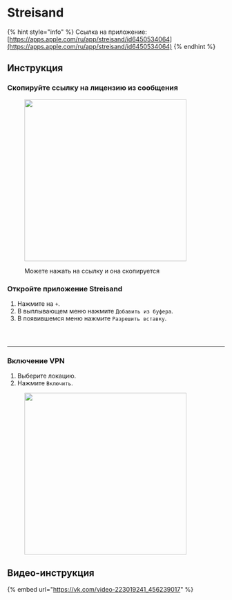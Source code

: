 # Streisand



{% hint style="info" %}
Ссылка на приложение: [https://apps.apple.com/ru/app/streisand/id6450534064](https://apps.apple.com/ru/app/streisand/id6450534064)
{% endhint %}

## Инструкция <a href="#tutorial" id="tutorial"></a>

### Скопируйте ссылку на лицензию из сообщения

<figure><img src="../../.gitbook/assets/image.png" alt="" width="375"><figcaption><p>Можете нажать на ссылку и она скопируется</p></figcaption></figure>



### Откройте приложение Streisand

1. Нажмите на `+`.
2. В выплывающем меню нажмите `Добавить из буфера`.
3. В появившемся меню нажмите `Разрешить вставку`.

<div>

<figure><img src="../../.gitbook/assets/1 (2).png" alt=""><figcaption></figcaption></figure>

 

<figure><img src="../../.gitbook/assets/2 (2).png" alt=""><figcaption></figcaption></figure>

 

<figure><img src="../../.gitbook/assets/3 (2).png" alt=""><figcaption></figcaption></figure>

</div>

***

### Включение VPN

1. Выберите локацию.
2. Нажмите `Включить`.

<figure><img src="../../.gitbook/assets/1_1.png" alt="" width="375"><figcaption></figcaption></figure>



## Видео-инструкция

{% embed url="https://vk.com/video-223019241_456239017" %}
